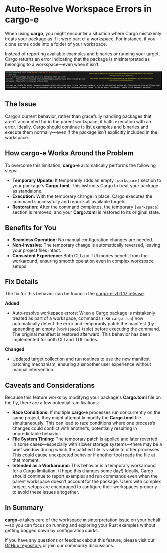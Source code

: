 # Auto‑Resolve Workspace Errors in cargo‑e

When using **cargo**, you might encounter a situation where Cargo mistakenly treats your package as if it were part of a workspace.  For instance, if you clone some code into a folder of your workspace.

Instead of reporting available examples and binaries or running your target, Cargo returns an error indicating that the package is misinterpreted as belonging to a workspace—even when it isn’t.

![showing cargo workspace membership bug](media/cargo_run_workspace_patching.png)

## The Issue

Cargo’s current behavior, rather than gracefully handling packages that aren’t accounted for in the parent workspace, it halts execution with an error. Ideally, Cargo should continue to list examples and binaries and execute them normally—even if the package isn’t explicitly included in the workspace.

## How cargo‑e Works Around the Problem

To overcome this limitation, **cargo‑e** automatically performs the following steps:

- **Temporary Update:** It temporarily adds an empty `[workspace]` section to your package's **Cargo.toml**. This instructs Cargo to treat your package as standalone.
- **Execution:** With the temporary change in place, Cargo executes the command successfully and reports all available targets.
- **Restoration:** After the command completes, the temporary `[workspace]` section is removed, and your **Cargo.toml** is restored to its original state.

## Benefits for You

- **Seamless Operation:** No manual configuration changes are needed.
- **Non‑Invasive:** The temporary change is automatically reversed, leaving your project files intact.
- **Consistent Experience:** Both CLI and TUI modes benefit from the workaround, ensuring smooth operation even in complex workspace setups.

## Fix Details

The fix for this behavior can be found in the [cargo-e-v0.1.17 release](https://github.com/davehorner/cargo-e/releases/tag/cargo-e-v0.1.17).

**Added**  
- Auto-resolve workspace errors: When a Cargo package is mistakenly treated as part of a workspace, commands (like `cargo run`) now automatically detect the error and temporarily patch the manifest (by appending an empty `[workspace]` table) before executing the command. The original manifest is restored afterward. This behavior has been implemented for both CLI and TUI modes.

**Changed**  
- Updated target collection and run routines to use the new manifest patching mechanism, ensuring a smoother user experience without manual intervention.

## Caveats and Considerations

Because this feature works by modifying your package's **Cargo.toml** file on the fly, there are a few potential ramifications:

- **Race Conditions:** If multiple **cargo‑e** processes run concurrently on the same project, they might attempt to modify the **Cargo.toml** file simultaneously. This can lead to race conditions where one process’s changes could conflict with another’s, potentially resulting in unpredictable behavior.
- **File System Timing:** The temporary patch is applied and later reverted. In some cases—especially with slower storage systems—there may be a brief window during which the patched file is visible to other processes. This could cause unexpected behavior if another tool reads the file at that moment.
- **Intended as a Workaround:** This behavior is a temporary workaround for a Cargo limitation. (I hope this changes some day!)  Ideally, Cargo should continue to report examples and run commands even when the parent workspace doesn't account for the package. Users with complex project setups are encouraged to configure their workspaces properly to avoid these issues altogether.

## In Summary

**cargo‑e** takes care of the workspace misinterpretation issue on your behalf—so you can focus on running and exploring your Rust examples without getting bogged down by configuration quirks.

If you have any questions or feedback about this feature, please visit our [GitHub repository](https://github.com/davehorner/cargo-e) or join our community discussions.

